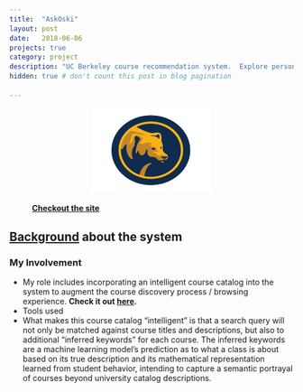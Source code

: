 ```yaml
---
title:  "AskOski"
layout: post
date:   2018-06-06
projects: true
category: project
description: "UC Berkeley course recommendation system.  Explore personalized course suggestions based on historic enrollments."
hidden: true # don't count this post in blog pagination

---
```


<figure>
<a href="https://askoski.berkeley.edu">
	<img src="/assets/images/featured_images/askoski.png" style="width:250px; height:150px; display: block;
  		margin-left: auto;
  		margin-right: auto;
  		width: 50%;">
  	<figcaption> <h4> Checkout the site </h4> </figcaption>
</a>
</figure>

## [Background]({{site.url}}/assets/files/askoski_brochure.pdf) about the system

### My Involvement 

- My role includes incorporating an intelligent course catalog into the system to augment the course discovery process / browsing experience. **Check it out [here](https://askoski.berkeley.edu:1380/search).**
- Tools used
- What makes this course catalog “intelligent” is that a search query will not only be matched against course titles and descriptions, but also to additional “inferred keywords” for each course.  The inferred keywords are a machine learning model’s prediction as to what a class is about based on its true description and its mathematical representation learned from student behavior, intending to capture a semantic portrayal of courses beyond university catalog descriptions. 

<!-- More details [here]({{site.url}}/assets/files/research-poster-final.pdf). --> 
